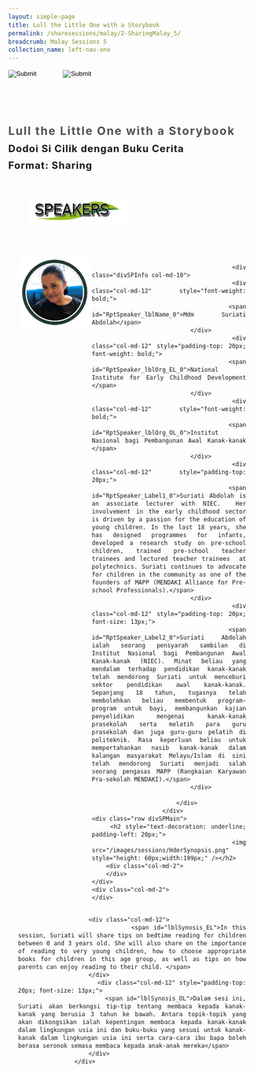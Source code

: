 ```yaml
---
layout: simple-page
title: Lull the Little One with a Storybook 
permalink: /sharesessions/malay/2-SharingMalay_5/
breadcrumb: Malay Sessions 5
collection_name: left-nav-one
---
```




<input type="image" name="btnBack" id="btnBack" onclick="goBack()" src="/images/btnBack.png" style="height:70px;">
<input type="image" name="btnRegister" id="btnRegister" src="/images/btnClosed.png"
    style="height:70px;padding-left: 50px;" />

<link href="/misc/bootstrap.min.css" rel="stylesheet" />
<link href="/misc/Site.css" rel="stylesheet" />
<style>
    .divSPMain {
        padding: 20px;
        padding-top: 20px;
        text-align: justify;
        border-radius: 20px;
    }
    .divSPInfo {
        padding-top: 1px;
    }
</style>
<script>
        function goBack() {
          window.history.back();
        }
        </script>
        
<div id="PanelSess">
    <div class="col-md-12" style="padding-top: 40px;">
        <b>
            <span id="lblTitle_EL" style="font-weight: bold; font-size: 23px; letter-spacing: 2px; color: #525252">
                Lull the Little One with a Storybook</span></b>
    </div>
    <div class="col-md-12" style="padding-top: 10px;">
        <span id="lblTitle_OL" style="font-weight: bold; font-size: 20px; letter-spacing: 1px;">
        Dodoi Si Cilik dengan Buku Cerita</span>
    </div>
    <div class="col-md-12" style="padding-top: 10px;">
        <span id="tblFormat" style="font-weight: bold; font-size: 20px; letter-spacing: 1px;"><b>Format:</b>
            Sharing</span>
    </div>
    <div class="row divSPMain">
        <h2 style="text-decoration: underline; padding-left: 20px;">
            <img src="/images/sessions/HDerSpeakers.png" style="height: 60px;width:199px;" /></h2>
        <div class="col-md-2">
        </div>
    </div>
 <div class="row divSPMain">
                            <div class="col-md-2">
                                <img id="RptSpeaker_Img_0" src="/images/sessions/M61.png" style="float: left; width: 150px;" />
                            </div>

                            <div class="divSPInfo col-md-10">
                                <div class="col-md-12" style="font-weight: bold;">
                                    <span id="RptSpeaker_lblName_0">Mdm Suriati Abdolah</span>
                                </div>
                                <div class="col-md-12" style="padding-top: 20px; font-weight: bold;">
                                    <span id="RptSpeaker_lblOrg_EL_0">National Institute for Early Childhood Development </span>
                                </div>
                                <div class="col-md-12" style="font-weight: bold;">
                                    <span id="RptSpeaker_lblOrg_OL_0">Institut Nasional bagi Pembangunan Awal Kanak-kanak </span>
                                </div>
                                <div class="col-md-12" style="padding-top: 20px;">
                                    <span id="RptSpeaker_Label1_0">Suriati Abdolah is an associate lecturer with NIEC.  Her involvement in the early childhood sector is driven by a passion for the education of young children. In the last 18 years, she has designed programmes for infants, developed a research study on pre-school children, trained pre-school teacher  trainees and lectured teacher trainees  at polytechnics. Suriati continues to advocate for children in the community as one of the founders of MAPP (MENDAKI Alliance for Pre-school Professionals).</span>
                                </div>
                                <div class="col-md-12" style="padding-top: 20px; font-size: 13px;">
                                    <span id="RptSpeaker_Label2_0">Suriati Abdolah ialah seorang pensyarah sambilan di Institut Nasional bagi Pembangunan Awal Kanak-kanak (NIEC). Minat beliau yang mendalam terhadap pendidikan kanak-kanak telah mendorong Suriati untuk menceburi sektor pendidikan awal kanak-kanak. Sepanjang 18 tahun, tugasnya telah membolehkan beliau membentuk program-program untuk bayi, membangunkan kajian penyelidikan mengenai kanak-kanak prasekolah serta melatih para guru prasekolah dan juga guru-guru pelatih di politeknik. Rasa keperluan beliau untuk mempertahankan nasib kanak-kanak dalam kalangan masyarakat Melayu/Islam di sini telah mendorong Suriati menjadi salah seorang pengasas MAPP (Rangkaian Karyawan Pra-sekolah MENDAKI).</span>
                                </div>

                            </div>
                        </div>
    <div class="row divSPMain">
        <h2 style="text-decoration: underline; padding-left: 20px;">
            <img src="/images/sessions/HderSynopsis.png" style="height: 60px;width:199px;" /></h2>
        <div class="col-md-2">
        </div>
    </div>
    <div class="col-md-2">
    </div>
   <div class="divSPInfo col-md-10">

                        <div class="col-md-12">
                            <span id="lblSynosis_EL">In this session, Suriati will share tips on bedtime reading for children between 0 and 3 years old. She will also share on the importance of reading to very young children, how to choose appropriate books for children in this age group, as well as tips on how parents can enjoy reading to their child. </span>
                        </div>
                        <div class="col-md-12" style="padding-top: 20px; font-size: 13px;">
                            <span id="lblSynosis_OL">Dalam sesi ini, Suriati akan berkongsi tip-tip tentang membaca kepada kanak-kanak yang berusia 3 tahun ke bawah. Antara topik-topik yang akan dikongsikan ialah kepentingan membaca kepada kanak-kanak dalam lingkungan usia ini dan buku-buku yang sesuai untuk kanak-kanak dalam lingkungan usia ini serta cara-cara ibu bapa boleh berasa seronok semasa membaca kepada anak-anak mereka</span>
                        </div>
                    </div>

</div>

